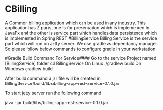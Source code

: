 # CBilling
A Common billing application which can be used in any industry. This application has 2 parts, one is for presentation which is implemented in JavaFx and the other is service part which handles data persistence which is implemented in Spring REST
#BillingService
Billing Service is the service part which will run on Jetty server. We use gradle as dependancy manager. 
So please follow below commands to configure gradle in your workstation.

#Gradle Build Command For Service####
Go to the service Project named [BillingService] folder 
cd BillingService
On Linux
./gradlew build
On Windows
gradlew build

After build command a jar file will be created in BillingService/build/libs/billing-app-rest-service-0.1.0.jar

To start jetty server run the following command

java -jar build/libs/billing-app-rest-service-0.1.0.jar
